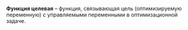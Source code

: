 **Функция целевая** – функция, связывающая цель (оптимизируемую переменную) с управляемыми переменными в оптимизационной задаче.